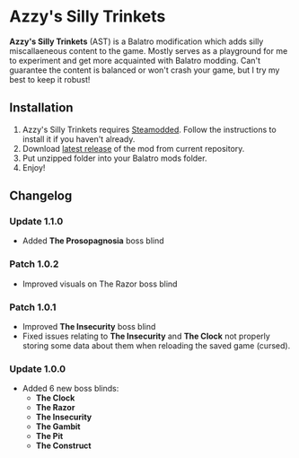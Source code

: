 # Azzy's Silly Trinkets

**Azzy's Silly Trinkets** (AST) is a Balatro modification which adds silly miscallaeneous content to the game. Mostly serves as a playground for me to experiment and get more acquainted with Balatro modding. Can't guarantee the content is balanced or won't crash your game, but I try my best to keep it robust!

## Installation

1. Azzy's Silly Trinkets requires [Steamodded](https://github.com/Steamodded/smods). Follow the instructions to install it if you haven't already.
2. Download [latest release](https://github.com/TheHamester/azzys-silly-trinkets/releases/latest) of the mod from current repository.
3. Put unzipped folder into your Balatro mods folder.
4. Enjoy!

## Changelog

### Update 1.1.0
* Added **The Prosopagnosia** boss blind

### Patch 1.0.2
* Improved visuals on The Razor boss blind

### Patch 1.0.1
* Improved **The Insecurity** boss blind
* Fixed issues relating to **The Insecurity** and **The Clock** not properly storing some data about them when reloading the saved game (cursed).

### Update 1.0.0
* Added 6 new boss blinds:
    * **The Clock**
    * **The Razor**
    * **The Insecurity**
    * **The Gambit**
    * **The Pit**
    * **The Construct**
